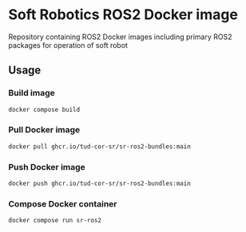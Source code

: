# Soft Robotics ROS2 Docker image
Repository containing ROS2 Docker images including primary ROS2 packages for operation of soft robot
## Usage
### Build image
```bash
docker compose build
```
### Pull Docker image
```bash
docker pull ghcr.io/tud-cor-sr/sr-ros2-bundles:main
```
### Push Docker image
```bash
docker push ghcr.io/tud-cor-sr/sr-ros2-bundles:main
```
### Compose Docker container
```bash
docker compose run sr-ros2
```